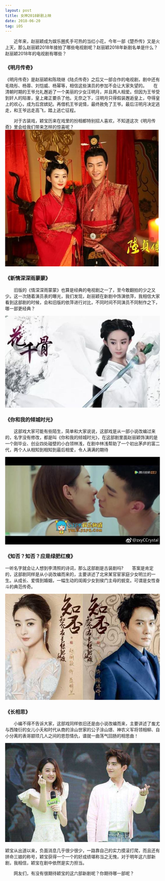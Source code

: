 ```yaml
---
layout: post
title: 女神2018新剧上映
date: 2018-06-20 
tag: iOS
---
```


　　近年来，赵丽颖成为娱乐圈炙手可热的当红小花，今年一部《楚乔传》又是火上天，那么赵丽颖2018年接拍了哪些电视剧呢？赵丽颖2018年新剧名单是什么？赵丽颖2018年的电视剧有哪些？
### 《明月传奇》

《明月传奇》是赵丽颖和陈晓继《陆贞传奇》之后又一部合作的电视剧，剧中还有毛晓彤、杨蓉、刘恺威、杨幂等，相信这些演员的参加不会让大家失望的。　　在清朝时期的王爷允礼邂逅了一个美丽的少女汪明月，并且两人相爱。但因为王爷受到奸人的陷害，皇上雍正要杀了他。无奈之下，汪明月只得假装邂逅皇上，夺得皇上的欢心，成为后宫嫔妃。再借机王爷说情，最终赦免了王爷。最后汪明月决定逃走，和王爷远走高飞，踏上逃亡征程。

　　对于古装戏，颖宝历来在戏里的扮相都特别招人喜欢，不知道这次《明月传奇》里会给我们带来怎样的惊喜呢？
![](/images/posts/20.jpg )

### 《新情深深雨蒙蒙》

　　旧版的《情深深雨蒙蒙》也算是经典的电视剧之一了，至今敢翻拍的少之又少。这一次随着演员表的曝光，我们发现，赵丽颖在新剧中饰演依萍，我相信大家看到这部剧的时候，会和旧版的依萍进行对比，不同时间不同演员不同制作之下，哪一部更经典？
  
  ![](/images/posts/22.jpg )

### 《你和我的倾城时光》

　　这部戏大家可能有些陌生，简单和大家说说，这部戏是从一部小说改编过来的，名字没有修改，都是叫《你和我的倾城时光》，在这部剧里面赵丽颖饰演的是一个刚毕业、创业四处碰壁的小白领林浅，在剧中林浅帮助了一个初出茅庐的富二代，两个人从相知到相知到最后相爱，令人满满的期待  
  
  ![](/images/posts/28.jpg )  
### 《知否？知否？应是绿肥红瘦》

一听名字就会让人想到李清照的诗词，那么这部剧是古装剧吗?　　答案是肯定的，这部剧同样是从小说改编而来的，主要讲述了北宋某官宦家庭少女明兰的一生。从成长、爱情到婚姻，一幅生动的闺阁少女到侯门主母的蜕变。可谓是女性奋斗的典范传奇。


  ![](/images/posts/27.jpg )
### 《长相思》

　　小编不得不告诉大家，这部戏同样依旧还是由小说改编而来，主要讲述了蚩尤与西陵衍的女儿小夭和时代从商的涂山世家的公子涂山璟、神农义军将领相柳、自小分离的表哥颛顼几人之间的恩怨情仇，谱就一曲荡气回肠的相思曲！
  
   ![](/images/posts/26.jpg )

颖宝从出道以来，负面消息几乎很少很少，一路靠自己的实力摸滚打爬，而且还有拼命三娘的称号，颖宝获得一个一个的好成绩堪称当之无愧，对于明年这六部新剧，我相信，颖宝在剧中依然是实力担当。

　　网友们，有没有很期待颖宝的这六部新剧呢？你期待哪一部呢？
